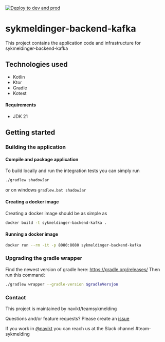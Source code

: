 [![Deploy to dev and prod](https://github.com/navikt/sykmeldinger-backend-kafka/actions/workflows/deploy.yml/badge.svg?branch=main)](https://github.com/navikt/sykmeldinger-backend-kafka/actions/workflows/deploy.yml)
# sykmeldinger-backend-kafka
This project contains the application code and infrastructure for sykmeldinger-backend-kafka

## Technologies used
* Kotlin
* Ktor
* Gradle
* Kotest

#### Requirements

* JDK 21

## Getting started
### Building the application
#### Compile and package application
To build locally and run the integration tests you can simply run
``` bash 
./gradlew shadowJar
```
or on windows 
`gradlew.bat shadowJar`

#### Creating a docker image
Creating a docker image should be as simple as
``` bash 
docker build -t sykmeldinger-backend-kafka .
```

#### Running a docker image
``` bash 
docker run --rm -it -p 8080:8080 sykmeldinger-backend-kafka
```

### Upgrading the gradle wrapper
Find the newest version of gradle here: https://gradle.org/releases/ Then run this command:

``` bash 
./gradlew wrapper --gradle-version $gradleVersjon
```

### Contact

This project is maintained by navikt/teamsykmelding

Questions and/or feature requests? Please create an [issue](https://github.com/navikt/sykmeldinger-backend-kafka/issues)

If you work in [@navikt](https://github.com/navikt) you can reach us at the Slack
channel #team-sykmelding
